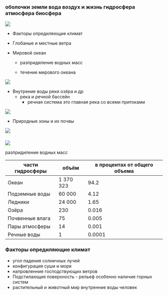 ### оболочки земли вода воздух и жизнь гидросфера атмосфера биосфера

















![](https://cf.ppt-online.org/files/slide/t/TSPCjfaK9kXU4V63LceWiJAzBvglwp7sqthYON/slide-16.jpg)









- Факторы опредиляющие климат

- Глобаные и местные ветра





- Мировой океан 

  - разпридиление водных масс
    
  - течение мирового океана

![](https://kartin.papik.pro/uploads/posts/2023-07/1688495551_kartin-papik-pro-p-kartinki-techenie-let-13.png)

- Внутрение воды реки озёра и др 
   - река и речной бассейн 
     - речная система это главная река со всеми притоками


![](https://fsd.multiurok.ru/html/2021/02/22/s_6033585dd44f7/1641364_8.jpeg)

- Природные зоны и их почвы


![](https://geographyofrussia.com/wp-content/uploads/2009/04/03.png)


### 

![](https://ds04.infourok.ru/uploads/ex/0586/001379fd-a7935e5f/img7.jpg)



разпридиление водных масс


| части гидросферы | объём     | в процентах от общего объема |
| ---------------- | --------- | ---------------------------- |
| Океан            | 1 370 323 | 94.2                         |
| Подземные воды   | 60 000    | 4.12                         |
| Ледники          | 24 000    | 1.65                         |
| Озёра            | 230       | 0.016                        |
| Почвенные влага  | 75        | 0.005                        |
| Пары атмосферы   | 14        | 0.001                        |
| Речные воды      | 1         | 0.0001                       |




### Факторы опредиляющие климат

- угол падения солничных лучей
- конфигурация суши и моря
- напровленние господствующих ветров
- Подстилающия поверхность - рельеф особенно наличие горных систем
- растительный и животный мир внутренние воды человек




